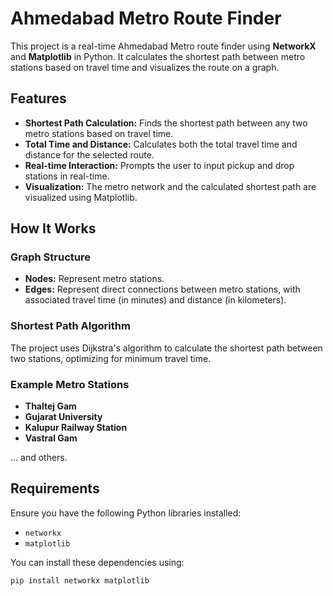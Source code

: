 # Ahmedabad Metro Route Finder

This project is a real-time Ahmedabad Metro route finder using **NetworkX** and **Matplotlib** in Python. It calculates the shortest path between metro stations based on travel time and visualizes the route on a graph.

## Features

- **Shortest Path Calculation:** Finds the shortest path between any two metro stations based on travel time.
- **Total Time and Distance:** Calculates both the total travel time and distance for the selected route.
- **Real-time Interaction:** Prompts the user to input pickup and drop stations in real-time.
- **Visualization:** The metro network and the calculated shortest path are visualized using Matplotlib.

## How It Works

### Graph Structure

- **Nodes:** Represent metro stations.
- **Edges:** Represent direct connections between metro stations, with associated travel time (in minutes) and distance (in kilometers).

### Shortest Path Algorithm

The project uses Dijkstra's algorithm to calculate the shortest path between two stations, optimizing for minimum travel time.

### Example Metro Stations

- **Thaltej Gam**
- **Gujarat University**
- **Kalupur Railway Station**
- **Vastral Gam**

... and others.

## Requirements

Ensure you have the following Python libraries installed:

- `networkx`
- `matplotlib`

You can install these dependencies using:

```bash
pip install networkx matplotlib
